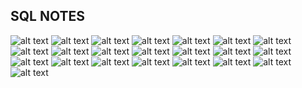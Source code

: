 ## SQL NOTES

![alt text](<WhatsApp Image 2025-01-01 at 11.23.09 PM-1.jpeg>)
![alt text](<WhatsApp Image 2025-01-01 at 11.23.10 PM-1.jpeg>)
![alt text](<WhatsApp Image 2025-01-01 at 11.23.10 PM (1)-1.jpeg>)
![alt text](<WhatsApp Image 2025-01-01 at 11.23.10 PM (2)-1.jpeg>)
![alt text](<WhatsApp Image 2025-01-01 at 11.23.11 PM-1.jpeg>)
![alt text](<WhatsApp Image 2025-01-01 at 11.23.11 PM (1)-1.jpeg>)
![alt text](<WhatsApp Image 2025-01-01 at 11.23.11 PM (2)-1.jpeg>)
![alt text](<WhatsApp Image 2025-01-01 at 11.23.12 PM-1.jpeg>)
![alt text](<WhatsApp Image 2025-01-01 at 11.23.12 PM (1)-1.jpeg>)
![alt text](<WhatsApp Image 2025-01-01 at 11.23.12 PM (2)-1.jpeg>)
![alt text](<WhatsApp Image 2025-01-01 at 11.23.13 PM-1.jpeg>)
![alt text](<WhatsApp Image 2025-01-01 at 11.23.13 PM (1)-1.jpeg>)
![alt text](<WhatsApp Image 2025-01-02 at 1.20.12 AM.jpeg>)
![alt text](<WhatsApp Image 2025-01-02 at 1.20.12 AM (1).jpeg>)
![alt text](<Screenshot 2025-08-19 231824.png>)
![alt text](<Screenshot 2025-08-19 232603.png>)
![alt text](<Screenshot 2025-08-19 232648.png>)
![alt text](<Screenshot 2025-08-19 232739.png>)
![alt text](<Screenshot 2025-08-19 233305.png>)
![alt text](<Screenshot 2025-08-19 233323.png>)
![alt text](<Screenshot 2025-08-19 234353.png>)
![alt text](<Screenshot 2025-08-20 134215.png>)
